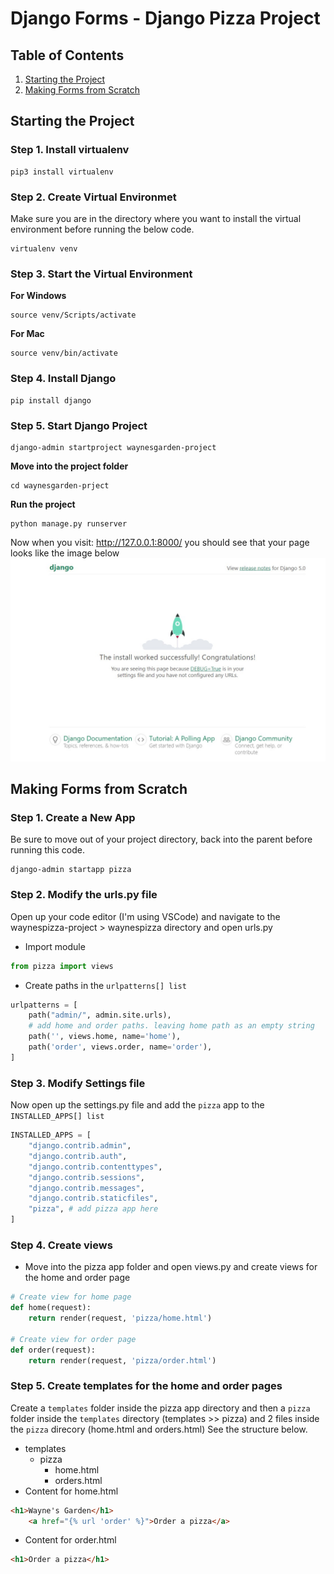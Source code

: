 # Django Forms - Django Pizza Project

## Table of Contents
1. [Starting the Project](#starting-the-project)
2. [Making Forms from Scratch](#making-forms-from-scratch)

## Starting the Project

### Step 1. Install virtualenv
```console
pip3 install virtualenv
```
### Step 2. Create Virtual Environmet
Make sure you are in the directory where you want to install the virtual environment before running the below code.
```console
virtualenv venv
```

### Step 3. Start the Virtual Environment
**For Windows**
```console
source venv/Scripts/activate
```

**For Mac**
```console
source venv/bin/activate
```
### Step 4. Install Django
```console
pip install django
```
### Step 5. Start Django Project
```console
django-admin startproject waynesgarden-project
```
**Move into the project folder**
```console
cd waynesgarden-prject
```
**Run the project**
```console
python manage.py runserver
```
Now when you visit: http://127.0.0.1:8000/ you should see that your page looks like the image below
![Django Start Page](https://github.com/wanye71/Django-Pizza/blob/main/django-start-page.jpg)

## Making Forms from Scratch
### Step 1. Create a New App
Be sure to move out of your project directory, back into the parent before running this code.
```console
django-admin startapp pizza
```
### Step 2. Modify the urls.py file
Open up your code editor (I'm using VSCode) and navigate to the
waynespizza-project > waynespizza directory and open urls.py

- Import module
```python
from pizza import views
```
- Create paths in the ``urlpatterns[] list``
```python
urlpatterns = [
    path("admin/", admin.site.urls),
    # add home and order paths. leaving home path as an empty string
    path('', views.home, name='home'),
    path('order', views.order, name='order'),
]
```
### Step 3. Modify Settings file
Now open up the settings.py file and add the ```pizza``` app to the ```INSTALLED_APPS[] list```
```python
INSTALLED_APPS = [
    "django.contrib.admin",
    "django.contrib.auth",
    "django.contrib.contenttypes",
    "django.contrib.sessions",
    "django.contrib.messages",
    "django.contrib.staticfiles",
    "pizza", # add pizza app here
]
```
### Step 4. Create views
- Move into the pizza app folder and open views.py and create views for the home and order page
```python
# Create view for home page
def home(request):
    return render(request, 'pizza/home.html')

# Create view for order page
def order(request):
    return render(request, 'pizza/order.html')
```
### Step 5. Create templates for the home and order pages
Create a ``templates`` folder inside the pizza app directory and then a ``pizza`` folder inside the ``templates`` directory (templates >> pizza) and 2 files inside the ``pizza`` direcory (home.html and orders.html) See the structure below.

- templates
    - pizza
        - home.html
        - orders.html
- Content for home.html
```html
<h1>Wayne's Garden</h1>
    <a href="{% url 'order' %}">Order a pizza</a>
```
- Content for order.html
```html
<h1>Order a pizza</h1>
```